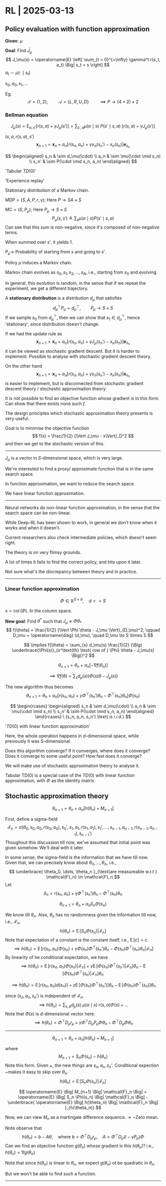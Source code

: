 # RL | 2025-03-13

## Policy evaluation with function approximation

**Given**: $\mu$

**Goal**: Find $\bar J_\mu$
$$
J_\mu(s) = \operatorname{E} \left[ \sum_{t = 0}^{+\infty} \gamma^t r(s_t, a_t) \Big| s_t = s \right]
$$
$a_t \sim \mu(\cdot \mid s_t)$

$s_0, a_0, s_1, \dots$

Eg:
$$
\mathcal{S} = \{ 1, 2 \}, \qquad \mathcal{A} = \{ L, R, U, D \} \qquad \implies P \to {(4 \times 2) \times 2}
$$

### Bellman equation

$$
J_\mu(s) = \operatorname{E}_{a, s'} \Big[ r(s, a) + \gamma J_\mu(s') \Big]
= \sum_{s', a} \mu(a \mid s) \ P(s' \mid s, a) \ \Big[ r(s, a) + \gamma J_\mu(s') \Big]
$$

$(s, a, r(s, a), s')$
$$
\mathbf{x}_{n+1} = \mathbf{x}_n + \alpha_n \Big[ r(s_n, a_n) + \gamma x_n(s_n') - x_n(s_n) \Big] \mathbf{e}_{s_n}
$$

$$
\begin{aligned}
s_n & \sim d_\mu(\cdot) \\
a_n & \sim \mu(\cdot \mid s_n) \\
s_n' & \sim P(\cdot \mid s_n, a_n)
\end{aligned}
$$

'Tabular $TD(0)$'

'Experience replay'

Stationary distribution of a Markov chain.

$\text{MDP} = (S, A, P, r, \gamma)$; Here $P \to SA \times S$

$\text{MC} = (S, P_\mu)$; Here $P_\mu \to S \times S$
$$
P_\mu(s, s') \triangleq \sum_{s} \mu(a \mid s) P(s' \mid s, a)
$$
Can see that this sum is non-negative, since it's composed of non-negative terms.

When summed over $s'$, it yields 1.

$P_\mu \to$ Probability of starting from $s$ and going to $s'$.

Policy $\mu$ induces a Markov chain.

Markov chain evolves as $s_0, s_1, s_2, \dots, s_N$, i.e., starting from $s_0$ and evolving.

In general, this evolution is random, in the sense that if we repeat the experiment, we get a different trajectory.

A **stationary distribution** is a distribution $d_\mu$ that satisfies
$$
d_\mu^\top P_\mu = d_\mu^\top, \qquad P_\mu \to S \times S
$$
If we sample $s_0$ from $d_\mu^\top$, then we can show that $s_1 \in d_\mu^\top$, hence 'stationary', since distribution doesn't change.

If we had the update rule as
$$
\mathbf{x}_{n+1} = \mathbf{x}_n + \alpha_n \Big[ r(s_n, a_n) + \gamma J_\mu(s_n') - x_n(s_n) \Big] \mathbf{e}_{s_n}
$$
it can be viewed as stochastic gradient descent. But it is harder to implement. Possible to analyse with stochastic gradient descent theory.

On the other hand
$$
\mathbf{x}_{n+1} = \mathbf{x}_n + \alpha_n \Big[ r(s_n, a_n) + \gamma x_n(s_n') - x_n(s_n) \Big] \mathbf{e}_{s_n}
$$
is easier to implement, but is disconnected from stochastic gradient descent theory / stochastic approximation theory.

It is not possible to find an objective function whose gradient is in this form. Can show that there exists none such $f$.

The design principles which stochastic approximation theory presents is very useful.

Goal is to minimise the objective function
$$
f(x) = \frac{1}{2} {\Vert J_\mu - x\Vert}_D^2
$$
and then we get to the stochastic version of this.

---

$J_\mu$ is a vector in $S$-dimensional space, which is very large.

We're interested to find a proxy/ approximate function that is in the same search space.

In function approximation, we want to reduce the search space.

We have linear function approximation.

---

Neural networks do non-linear function approximation, in the sense that the search space can be non-linear.

While Deep-RL has been shown to work, in general we don't know when it works and when it doesn't.

Current researchers also check intermediate policies, which doesn't seem right.

The theory is on very flimsy grounds.

A lot of times it fails to find the correct policy, and hits upon it later.

Not sure what's the discrepancy between theory and in practice.

---

### Linear function approximation

$$
\Phi \in \mathbb{R}^{S \times d}, \quad d << S
$$

$x = \operatorname{col}(\Phi)$. In the column space.

**New goal**: Find $\theta^*$ such that $J_\mu \approx \Phi \theta_*$
$$
f(\theta) = \frac{1}{2} {\Vert \Phi \theta - J_\mu \Vert}_{D_\mu}^2, \qquad D_\mu = \operatorname{diag} (d_\mu), \quad D_\mu \to S \times S
$$

$$
\implies
f(\theta) = \sum_{s} d_\mu(s) \frac{1}{2} {\Big( \underbrace{\Phi(s)}_{s^\text{th} \text{ row of } \Phi} \theta - J_\mu(s) \Big)}^2
$$

$$
\theta_{n+1} = \theta_n + \alpha_n [-\nabla f(\theta_n)]
$$

$$
\implies
\nabla f(\theta) = \sum_{s} d_\mu(s) \Big( \Phi(s) \theta - J_\mu(s) \Big)
$$



The new algorithm thus becomes
$$
\theta_{n+1} = \theta_n + \alpha_n \Big[ r(s_n, a_n) + \gamma \Phi^\top(s_n') \theta_n - \Phi^\top(s_n) \theta_n \Big] \Phi(s_n)
$$

$$
\begin{rcases}
\begin{aligned}
s_n & \sim d_\mu(\cdot) \\
a_n & \sim \mu(\cdot \mid s_n) \\
s_n' & \sim P(\cdot \mid s_n, a_n)
\end{aligned}
\end{rcases}
\ (s_n, a_n, s_n') \text{ is i.i.d.}
$$

'$TD(0)$ with linear function approximation'

Here, the whole operation happens in $d$-dimensional space, while previously it was $S$-dimensional.

Does this algorithm converge? If it converges, where does it converge? Does it converge to some useful point? How fast does it converge?

We will make use of stochastic approximation theory to analyse it.

Tabular $\text{TD}(0)$ is a special case of the $TD(0)$ with linear function approximation, with $\Phi$ as the identity matrix.

## Stochastic approximation theory

$$
\theta_{n+1} = \theta_n + \alpha_n \Big[ h(\theta_n) + M_{n+1} \Big]
$$

First, define a sigma-field
$$
\mathcal{F}_n = \sigma(\theta_0, s_0, a_0, r(s_0, a_0), s_0', s_1, a_1, r(s_1, a_1), s_1', \dots, s_{n-1}, a_{n-1}, r(s_{n-1}, a_{n-1}), s_{n-1}')
$$
Thoughout this discussion till now, we've assumed that initial point was given somehow. We'll deal with it later.

In some sense, the sigma-field is the information that we have till now. Given that, we can precisely know about $\theta_0, \dots, \theta_n$, i.e.,
$$
\underbrace{ \theta_0, \dots, \theta_n }_{\text{are measureable w.r.t } \mathcal{F}_n} \in \mathcal{F}_n
$$
Let
$$
\delta_n = r(s_n, a_n) + \gamma \Phi^\top(s_n') \theta_n - \Phi^\top(s_n) \theta_n
$$

$$
\theta_{n+1} = \theta_n + \alpha_n \delta_n \Phi(s_n)
$$

We know till $\theta_n$. Also, $\theta_n$ has no randomness given the information till now, i.e., $\mathcal{F}_n$.
$$
h(\theta_n) = \operatorname{E} \Big[ S_n \Phi(s_n) \Big| \mathcal{F}_n \Big]
$$
Note that expectation of a constant is the constant itself, i.e., $\operatorname{E}[c] = c$.
$$
\implies
h(\theta_n) = \operatorname{E} \Big[ r(s_n, a_n) \Phi(s_n) + \gamma \Phi(s_n) \Phi^\top(s_n') \theta_n - \Phi(s_n) \Phi^\top(s_n) \theta_n \Big| \mathcal{F}_n \Big]
$$
By linearity of he conditional expectation, we have
$$
\implies
h(\theta_n) = \operatorname{E} \Big[ r(s_n, a_n) \Phi(s_n) \Big| \mathcal{F}_n \Big] + \gamma \operatorname{E} \Big[ \Phi(s_n) \Phi^\top(s_n') \Big| \mathcal{F}_n \Big] \theta_n - \operatorname{E} \Big[\Phi(s_n) \Phi^\top(s_n) \Big| \mathcal{F}_n \Big] \theta_n
$$

$$
\implies
h(\theta_n) = \operatorname{E} \Big[ r(s_n, a_n) d(s_n) \Big] + \gamma \operatorname{E} \Big[ \Phi(s_n) \Phi^\top(s_n') \Big] \theta_n - \operatorname{E} \Big[\Phi(s_n) \Phi^\top(s_n) \Big] \theta_n
$$

since $(s_n, a_n, s_n')$ is independent of $\mathcal{F}_n$.
$$
\implies
h(\theta_n) = \sum_{s, a} d_\mu(s) \ \mu(a \mid s) \ r(s, a) \Phi(s) + \dots
$$
Note that $\Phi(s)$ is $d$-dimensional vector here.
$$
\implies
h(\theta_n) = \Phi^\top D_\mu r_\mu + \gamma \Phi^\top D_\mu P_\mu \Phi \theta_n - \Phi^\top D_\mu \Phi \theta_n
$$

---

$$
\theta_{n+1} = \theta_n + \alpha_n \Big[ h(\theta_n) + M_{n+1} \Big]
$$

where
$$
M_{n+1} = S_n \Phi(s_n) - h(\theta_n)
$$
Note this form. Given $\mathcal{n}$, the new things are $s_n, a_n, s_n'$. Conditional expection ~makes it easy to skip over $\theta_n$.
$$
h(\theta_n) = \operatorname{E} \Big[ S_n \Phi(s_n) \Big| \mathcal{F}_n \Big]
$$

$$
\operatorname{E} \Big[ M_{n+1} \Big| \mathcal{F}_n \Big] = \operatorname{E} \Big[ S_n \Phi(s_n) \Big| \mathcal{F}_n \Big] - \underbrace{ \operatorname{E} \Big[ h(\theta_n) \Big| \mathcal{F}_n \Big] }_{h(\theta_n)}
$$

Now, we can view $M_n$ as a martingale difference sequence. $\to$ ~Zero mean.

Note observe that
$$
h(\theta_n) = b - A \theta, \quad \text{where } b = \Phi^\top D_\mu r_\mu, \quad A = \Phi^\top D_\mu (I - \gamma P_\mu) \Phi
$$
Can we find an objective function $g(\theta_n)$ whose gradient is this $h(\theta_n)$? i.e., $h(\theta_n) = \nabla g(\theta_n)$

Note that since $h(\theta_n)$ is linear in $\theta_n$, we expect $g(\theta_n)$ ot be quadratic in $\theta_n$.

But we won't be able to find such a function.

---

